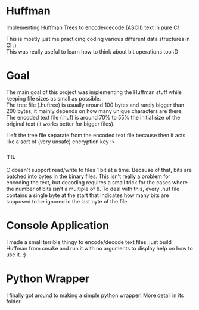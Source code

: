 # Huffman
Implementing Huffman Trees to encode/decode (ASCII) text in pure C!<br>

This is mostly just me practicing coding various different data structures in C! :)<br>
This was really useful to learn how to think about bit operations too :D

# Goal
The main goal of this project was implementing the Huffman stuff while keeping file sizes as small as possible.<br>
The tree file (.huftree) is usually around 100 bytes and rarely bigger than 200 bytes, it mainly depends on how many unique characters are there.<br>
The encoded text file (.huf) is around 70% to 55% the initial size of the original text (it works better for bigger files).<br>

I left the tree file separate from the encoded text file because then it acts like a sort of (very unsafe) encryption key :>

### TIL
C doesn't support read/write to files 1 bit at a time. Because of that, bits are batched into bytes in the binary files.
This isn't really a problem for encoding the text, but decoding requires a small trick for the cases where the number of bits isn't
a multiple of 8. To deal with this, every .huf file contains a single byte at the start that indicates how many bits are supposed to be ignored in
the last byte of the file.

# Console Application
I made a small terrible thingy to encode/decode text files, just build Huffman from cmake and run it with no arguments to display help on how to use it. :)

# Python Wrapper
I finally got around to making a simple python wrapper! More detail in its folder. 